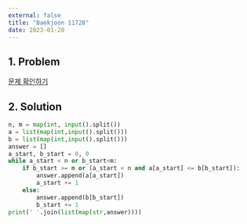 ```yaml
---
external: false
title: "Baekjoon 11728"
date: 2023-01-20
---
```


## 1. Problem

[문제 확인하기](https://www.acmicpc.net/problem/11728)

## 2. Solution

```python
n, m = map(int, input().split())
a = list(map(int,input().split()))
b = list(map(int,input().split()))
answer = []
a_start, b_start = 0, 0
while a_start < n or b_start<m:
    if b_start >= m or (a_start < n and a[a_start] <= b[b_start]):
        answer.append(a[a_start])
        a_start += 1
    else:
        answer.append(b[b_start])
        b_start += 1
print(' '.join(list(map(str,answer))))
```
